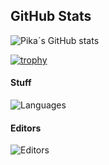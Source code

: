
## GitHub Stats
![Pika´s GitHub stats](https://github-readme-stats.vercel.app/api?username=PikachuMJ&show_icons=true&theme=cobalt)

[![trophy](https://github-profile-trophy.vercel.app/?username=PikachuMJ&theme=dracula)](https://github.com/ryo-ma/github-profile-trophy)

#### Stuff
![Languages](https://skillicons.dev/icons?i=python,java,react,swift,gradle)

#### Editors

![Editors](https://skillicons.dev/icons?i=idea,androidstudio,vscode)
